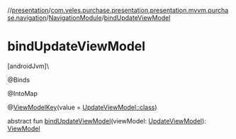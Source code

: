 //[presentation](../../../index.md)/[com.veles.purchase.presentation.presentation.mvvm.purchase.navigation](../index.md)/[NavigationModule](index.md)/[bindUpdateViewModel](bind-update-view-model.md)

# bindUpdateViewModel

[androidJvm]\

@Binds

@IntoMap

@[ViewModelKey](../../com.veles.purchase.presentation.di.annotation.mapkey/-view-model-key/index.md)(value = [UpdateViewModel::class](../-update-view-model/index.md))

abstract fun [bindUpdateViewModel](bind-update-view-model.md)(viewModel: [UpdateViewModel](../-update-view-model/index.md)): [ViewModel](https://developer.android.com/reference/kotlin/androidx/lifecycle/ViewModel.html)
